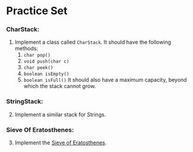 # Practice Set

### CharStack:

1. Implement a class called `CharStack`. It should have the following methods:
	1. `char pop()`
	2. `void push(char c)`
	3. `char peek()`
	4. `boolean isEmpty()`
	5. `boolean isFull()`
	It should also have a maximum capacity, beyond which the stack cannot grow.
	
### StringStack:

2. Implement a similar stack for Strings.	

### Sieve Of Eratosthenes:
3. Implement the [Sieve of Eratosthenes](https://en.wikipedia.org/wiki/Sieve_of_Eratosthenes#Pseudocode).
